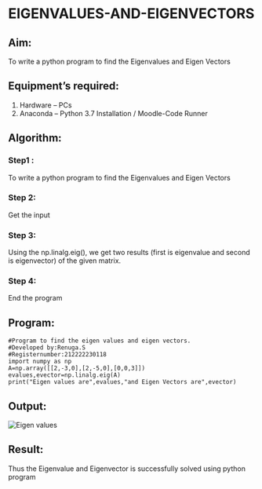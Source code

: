 # EIGENVALUES-AND-EIGENVECTORS

## Aim:

To write a python program to find the Eigenvalues and Eigen Vectors

## Equipment’s required:

1. 	Hardware – PCs
2. 	Anaconda – Python 3.7 Installation / Moodle-Code Runner

## Algorithm:


### Step1 :
To write a python program to find the Eigenvalues and Eigen Vectors
 

### Step 2:
Get the input

### Step 3:
Using the np.linalg.eig(),  we get two results (first is eigenvalue and second is eigenvector) of the given matrix.

### Step 4: 
End the program

## Program:
```
#Program to find the eigen values and eigen vectors.
#Developed by:Renuga.S
#Registernumber:212222230118
import numpy as np
A=np.array([[2,-3,0],[2,-5,0],[0,0,3]])
evalues,evector=np.linalg.eig(A)
print("Eigen values are",evalues,"and Eigen Vectors are",evector)
```

## Output:

![Eigen values](https://github.com/RENUGASARAVANAN/EIGENVALUES-AND-EIGENVECTORS/assets/119292258/16041574-6c42-4979-b56a-8d7650c35f26)


## Result:
Thus the Eigenvalue and Eigenvector is successfully solved using python program

